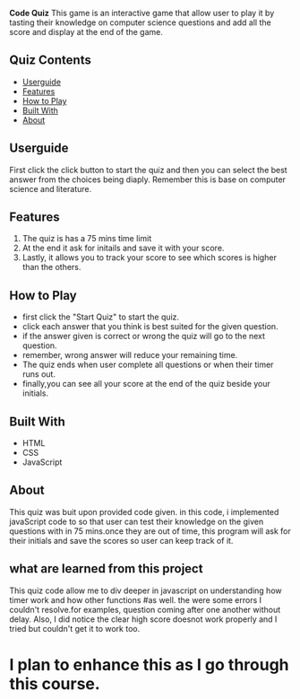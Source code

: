 

**Code Quiz**
This game is an interactive game that allow user to play it by tasting their knowledge on computer science questions and add all the score and display at the end of the game.

## Quiz Contents 
- [Userguide](#userguide)
- [Features](#features)
- [How to Play](#how-to-play)
- [Built With](#built-with)
- [About](#about)

## Userguide
First click the click button to start the quiz and then you can select the best answer from the choices being diaply. Remember this is base on computer science and literature.

## Features
1. The quiz is has a 75 mins time limit
2. At the end it ask for initails and save it with your score.
3. Lastly, it allows you to track your score to see which scores is higher than the others.

## How to Play
- first click the "Start Quiz" to start the quiz.
- click each answer that you think is best suited for the given question.
- if the answer given is correct or wrong the quiz will go to the next question.
- remember, wrong answer will reduce your remaining time.
- The quiz ends when user complete all questions or when their timer runs out.
- finally,you can see all your score at the end of the quiz beside your initials.

## Built With
- HTML
- CSS
- JavaScript

## About
This quiz was buit upon provided code given. in this code, i implemented javaScript code to so that user can test their knowledge on the given questions with in 75 mins.once they are out of time, this program will ask for their initials and save the scores so user can keep track of it.

## what are learned from this project

This quiz code allow me to div deeper in javascript on understanding how timer work and how other functions #as well.
the were some errors I couldn't  resolve.for examples, question coming after one another without delay.
Also, I did notice the clear high score doesnot work properly and I tried but couldn't get it to work too.

# I plan to enhance this as I go through this course.


